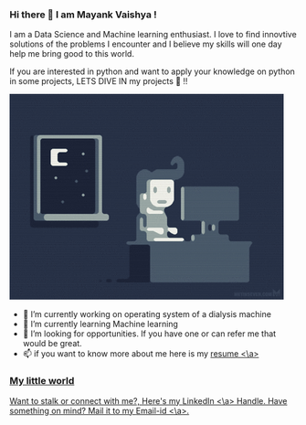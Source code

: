 ### Hi there 👋 I am Mayank Vaishya !

I am a Data Science and Machine learning enthusiast. I love to find innovtive solutions of the problems I encounter and I believe my skills will one day help me bring good to this world. 

If you are interested in python and want to apply your knowledge on python in some projects, LETS DIVE IN my projects 🤩 !!

<img src="gif.gif">


- 🔭 I’m currently working on operating system of a dialysis machine
- 🌱 I’m currently learning Machine learning
- 👯 I’m looking for opportunities. If you have one or can refer me that would be great.
- 📫 if you want to know more about me here is my <a href=""> resume <\a>

### My little world
Want to stalk or connect with me?, Here's my <a href="www.linkedin.com/in/mayank-vaishya"> LinkedIn <\a> Handle.
Have something on mind? Mail it to my <a href="mayankvaishya.be18prod@pec.edu.in "> Email-id <\a>.

